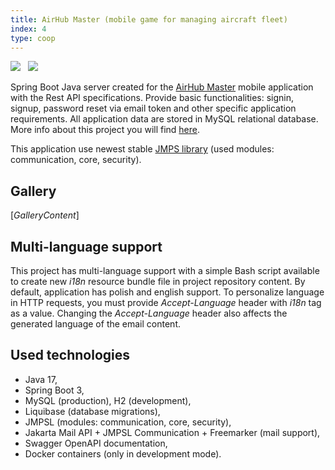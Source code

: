 ```yaml
---
title: AirHub Master (mobile game for managing aircraft fleet)
index: 4
type: coop
---
```


[![](<https://img.shields.io/badge/github-client%20(Android)-b07219?style=for-the-badge&logo=github>)](https://github.com/Lettulouz/AirHubMaster)
&nbsp;
[![](<https://img.shields.io/badge/github-server%20(Java)-b07219?style=for-the-badge&logo=github>)](https://github.com/milosz08/air-hub-master-api)
&nbsp;

Spring Boot Java server created for the [AirHub Master](https://github.com/Lettulouz/AirHubMaster) mobile application
with the Rest API specifications. Provide basic functionalities: signin, signup, password reset via email token and
other specific application requirements. All application data are stored in MySQL relational database. More info about
this project you will find [here](https://github.com/Lettulouz/AirHubMaster).

This application use newest stable [JMPS library](https://github.com/milosz08/jmpsl) (used modules: communication,
core, security).

## Gallery

$[{GalleryContent}]$

## Multi-language support

This project has multi-language support with a simple Bash script available to create new _i18n_ resource bundle file in
project repository content. By default, application has polish and english support. To personalize language in HTTP
requests, you must provide _Accept-Language_ header with _i18n_ tag as a value. Changing the _Accept-Language_ header
also affects the generated language of the email content.

## Used technologies

- Java 17,
- Spring Boot 3,
- MySQL (production), H2 (development),
- Liquibase (database migrations),
- JMPSL (modules: communication, core, security),
- Jakarta Mail API + JMPSL Communication + Freemarker (mail support),
- Swagger OpenAPI documentation,
- Docker containers (only in development mode).
